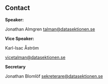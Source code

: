 ## Contact

**Speaker:** 

Jonathan Almgren
[talman@datasektionen.se](mailto:talman@datasektionen.se)

**Vice Speaker:**

Karl-Isac Åström

[vicetalman@datasektionen.se](mailto:vicetalman@datasektionen.se)

**Secretary**

Jonathan Blomlöf
[sekreterare@datasektionen.se](mailto:sekreterare@datasektionen.se)
